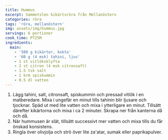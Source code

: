 ```yaml
---
title: Hummus
excerpt: Sammetslen kikärtsröra från Mellanöstern
categories: röra
tags: 'röra, mellanöstern'
img: assets/img/hummus.jpg
servings: 6 portioner
cook_time: PT25M
ingredients:
  main:
    - '500 g kikärtor, kokta'
    - '60 g (4 msk) tahini, ljus'
    - 1 st vitlöksklyfta
    - 2 st citron (4 msk citronsaft)
    - 1.5 tsk salt
    - 1 krm spiskummin
    - 0.5 dl vatten
---
```

1. Lägg tahini, salt, citronsaft, spiskummin och pressad vitlök i en
   matberedare. Mixa i ungefär en minut tills tahinin blir ljusare och tjocknar.
   Späd ut med lite vatten och mixa i ytterligare en minut. Tillsätt därefter
   kikärtorna och mixa i ca 2 minuter. Skrapa ner från kanterna då och då.
2. När hummusen är slät, tillsätt successivt mer vatten och mixa tills du får
   önskad konsistens.
3. Ringla över olivjolja och strö över lite za'atar, sumak eller paprikapulver.

